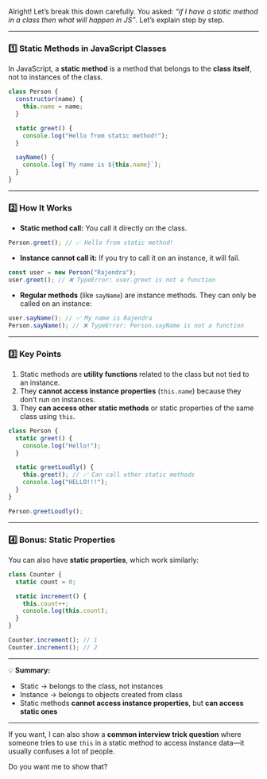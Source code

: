 Alright! Let’s break this down carefully. You asked: _“if I have a static method in a class then what will happen in JS”_. Let’s explain step by step.

---

### 1️⃣ Static Methods in JavaScript Classes

In JavaScript, a **static method** is a method that belongs to the **class itself**, not to instances of the class.

```js
class Person {
  constructor(name) {
    this.name = name;
  }

  static greet() {
    console.log("Hello from static method!");
  }

  sayName() {
    console.log(`My name is ${this.name}`);
  }
}
```

---

### 2️⃣ How It Works

- **Static method call:** You call it directly on the class.

```js
Person.greet(); // ✅ Hello from static method!
```

- **Instance cannot call it:** If you try to call it on an instance, it will fail.

```js
const user = new Person("Rajendra");
user.greet(); // ❌ TypeError: user.greet is not a function
```

- **Regular methods** (like `sayName`) are instance methods. They can only be called on an instance:

```js
user.sayName(); // ✅ My name is Rajendra
Person.sayName(); // ❌ TypeError: Person.sayName is not a function
```

---

### 3️⃣ Key Points

1. Static methods are **utility functions** related to the class but not tied to an instance.
2. They **cannot access instance properties** (`this.name`) because they don’t run on instances.
3. They **can access other static methods** or static properties of the same class using `this`.

```js
class Person {
  static greet() {
    console.log("Hello!");
  }

  static greetLoudly() {
    this.greet(); // ✅ Can call other static methods
    console.log("HELLO!!!");
  }
}

Person.greetLoudly();
```

---

### 4️⃣ Bonus: Static Properties

You can also have **static properties**, which work similarly:

```js
class Counter {
  static count = 0;

  static increment() {
    this.count++;
    console.log(this.count);
  }
}

Counter.increment(); // 1
Counter.increment(); // 2
```

---

💡 **Summary:**

- Static → belongs to the class, not instances
- Instance → belongs to objects created from class
- Static methods **cannot access instance properties**, but **can access static ones**

---

If you want, I can also show a **common interview trick question** where someone tries to use `this` in a static method to access instance data—it usually confuses a lot of people.

Do you want me to show that?
